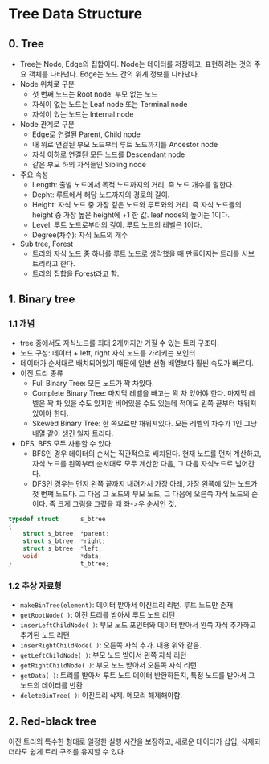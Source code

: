 # Tree Data Structure

## 0. Tree

- Tree는 Node, Edge의 집합이다. Node는 데이터를 저장하고, 표현하려는 것의 주요 객체를 나타낸다. Edge는 노드 간의 위계 정보를 나타낸다.
- Node 위치로 구분
    + 첫 번째 노드는 Root node. 부모 없는 노드
    + 자식이 없는 노드는 Leaf node 또는 Terminal node
    + 자식이 있는 노드는 Internal node
- Node 관계로 구분
    + Edge로 연결된 Parent, Child node
    + 내 위로 연결된 부모 노드부터 루트 노드까지를 Ancestor node
    + 자식 이하로 연결된 모든 노드를 Descendant node
    + 같은 부모 하의 자식들인 Sibling node
- 주요 속성
    + Length: 출발 노드에서 목적 노드까지의 거리, 즉 노드 개수를 말한다.
    + Depht: 루트에서 해당 노드까지의 경로의 길이. 
    + Height: 자식 노드 중 가장 깊은 노드와 루트와의 거리. 즉 자식 노드들의 height 중 가장 높은 height에 +1 한 값. leaf node의 높이는 1이다.
    + Level: 루트 노드로부터의 깊이. 루트 노드의 레벨은 1이다.
    + Degree(차수): 자식 노드의 개수
- Sub tree, Forest
    + 트리의 자식 노드 중 하나를 루트 노드로 생각했을 때 만들어지는 트리를 서브 트리라고 한다.
    + 트리의 집합을 Forest라고 함.

## 1. Binary tree

### 1.1 개념

- tree 중에서도 자식노드를 최대 2개까지만 가질 수 있는 트리 구조다.
- 노드 구성: 데이터 + left, right 자식 노드를 가리키는 포인터
- 데이터가 순서대로 배치되어있기 때문에 일반 선형 배열보다 훨씬 속도가 빠르다.
- 이진 트리 종류
    + Full Binary Tree: 모든 노드가 꽉 차있다.
    + Complete Binary Tree: 마지막 레벨을 빼고는 꽉 차 있어야 한다. 마지막 레벨은 꽉 차 있을 수도 있지만 비어있을 수도 있는데 적어도 왼쪽 끝부터 채워져있어야 한다.
    + Skewed Binary Tree: 한 쪽으로만 채워져있다. 모든 레벨의 차수가 1인 그냥 배열 같이 생긴 일자 트리다.
- DFS, BFS 모두 사용할 수 있다.
    + BFS인 경우 데이터의 순서는 직관적으로 배치된다. 현재 노드를 먼저 계산하고, 자식 노드를 왼쪽부터 순서대로 모두 계산한 다음, 그 다음 자식노드로 넘어간다.
    + DFS인 경우는 먼저 왼쪽 끝까지 내려가서 가장 아래, 가장 왼쪽에 있는 노드가 첫 번쨰 노드다. 그 다음 그 노드의 부모 노드, 그 다음에 오른쪽 자식 노드의 순이다. 즉 크게 그림을 그렸을 때 좌->우 순서인 것.

```c
typedef struct      s_btree
{
    struct s_btree  *parent;
    struct s_btree  *right;
    struct s_btree  *left;
    void            *data;
}                   t_btree;
```

### 1.2 추상 자료형

- `makeBinTree(element)`: 데이터 받아서 이진트리 리턴. 루트 노드만 존재
- `getRootNode( )`: 이진 트리를 받아서 루트 노드 리턴
- `inserLeftChildNode( )`: 부모 노드 포인터와 데이터 받아서 왼쪽 자식 추가하고 추가된 노드 리턴
- `inserRightChildNode( )`: 오른쪽 자식 추가. 내용 위와 같음.
- `getLeftChildNode( )`: 부모 노드 받아서 왼쪽 자식 리턴
- `getRightChildNode( )`: 부모 노드 받아서 오른쪽 자식 리턴
- `getData( )`: 트리를 받아서 루트 노드 데이터 반환하든지, 특정 노드를 받아서 그 노드의 데이터를 반환
- `deleteBinTree( )`: 이진트리 삭제. 메모리 해제해야함.

## 2. Red-black tree

이진 트리의 특수한 형태로 일정한 실행 시간을 보장하고, 새로운 데이터가 삽입, 삭제되더라도 쉽게 트리 구조를 유지할 수 있다.
